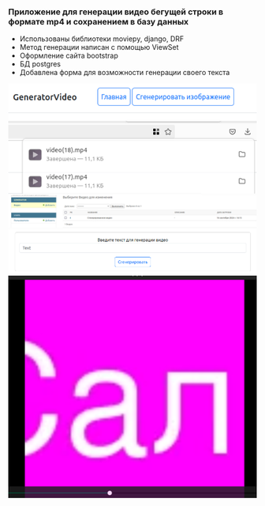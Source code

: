 ### Приложение для генерации видео бегущей строки в формате mp4 и сохранением в базу данных
* Использованы библиотеки moviepy, django, DRF
* Метод генерации написан с помощью ViewSet
* Оформление сайта bootstrap
* БД postgres
* Добавлена форма для возможности генерации своего текста

![img.png](media/readme/img.png)
![img_1.png](media/readme/img_1.png)
![img_2.png](media/readme/img_2.png)
![img.png](media/readme/field.png)
![img.png](media/readme/video.png)